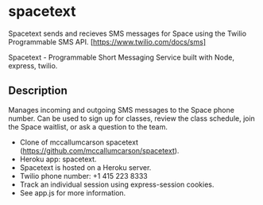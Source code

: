 # spacetext

Spacetext sends and recieves SMS messages for Space using the Twilio Programmable SMS API. [https://www.twilio.com/docs/sms]

Spacetext - Programmable Short Messaging Service built with
Node, express, twilio.

## Description
Manages incoming and outgoing SMS messages to the Space phone number. Can be used to sign up for classes, review the class schedule, join the Space waitlist, or ask a question to the team.

 - Clone of mccallumcarson spacetext (https://github.com/mccallumcarson/spacetext).
 - Heroku app: spacetext.
 - Spacetext is hosted on a Heroku server.
 - Twilio phone number: +1 415 223 8333
 - Track an individual session using express-session cookies.
 - See app.js for more information.
